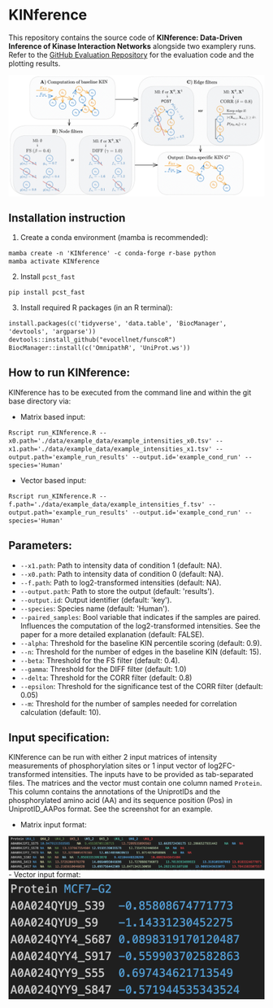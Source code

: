 # KINference

This repository contains the source code of **KINference: Data-Driven Inference of Kinase Interaction Networks** alongside two examplery runs. Refer to the [GitHub Evaluation Repository](https://github.com/bionetslab/KINference-Evaluation-Scripts) for the evaluation code and the plotting results.

<img src="README_files/imgs/workflow.png" style="display: block" />

## Installation instruction

1) Create a conda environment (mamba is recommended):
```
mamba create -n 'KINference' -c conda-forge r-base python
mamba activate KINference
```
2) Install `pcst_fast`
```
pip install pcst_fast
```
3) Install required R packages (in an R terminal):
```
install.packages(c('tidyverse', 'data.table', 'BiocManager', 'devtools', 'argparse'))
devtools::install_github("evocellnet/funscoR")
BiocManager::install(c('OmnipathR', 'UniProt.ws'))
```

## How to run KINference:
KINference has to be executed from the command line and within the git base directory via:
- Matrix based input:
```
Rscript run_KINference.R --x0.path='./data/example_data/example_intensities_x0.tsv' --x1.path='./data/example_data/example_intensities_x1.tsv' --output.path='example_run_results' --output.id='example_cond_run' --species='Human'
```
- Vector based input:
```
Rscript run_KINference.R --f.path='./data/example_data/example_intensities_f.tsv' --output.path='example_run_results' --output.id='example_cond_run' --species='Human'
```


## Parameters:

- `--x1.path`: Path to intensity data of condition 1 (default: NA).
- `--x0.path`: Path to intensity data of condition 0 (default: NA).
- `--f.path`: Path to log2-transformed intensities (default: NA).
- `--output.path`: Path to store the output (default: 'results').
- `--output.id`: Output identifier (default: 'key').
- `--species`: Species name (default: 'Human').
- `--paired_samples`: Bool variable that indicates if the samples are paired. Influences the computation of the log2-transformed intensities. See the paper for a more detailed explanation (default: FALSE).
- `--alpha`: Threshold for the baseline KIN percentile scoring (default: 0.9).
- `--n`: Threshold for the number of edges in the baseline KIN (default: 15).
- `--beta`: Threshold for the FS filter (default: 0.4).
- `--gamma`: Threshold for the DIFF filter (default: 1.0) 
- `--delta`: Threshold for the CORR filter (default: 0.8)
- `--epsilon`: Threshold for the significance test of the CORR filter (default: 0.05)
- `--m`: Threshold for the number of samples needed for correlation calculation (default: 10).

## Input specification:
KINference can be run with either 2 input matrices of intensity measurements of phosphorylation sites or 1 input vector of log2FC-transformed intensities. The inputs have to be provided as tab-separated files. The matrices and the vector must contain one column named `Protein`. This column contains the annotations of the UniprotIDs and the phosphorylated amino acid (AA) and its sequence position (Pos) in UniprotID_AAPos format. See the screenshot for an example.

- Matrix input format:
<img src="README_files/imgs/matrix_input_format_example.png" style="display: block; margin: auto;" />
- Vector input format:
<img src="README_files/imgs/vector_input_format_example.png" style="display: block" />